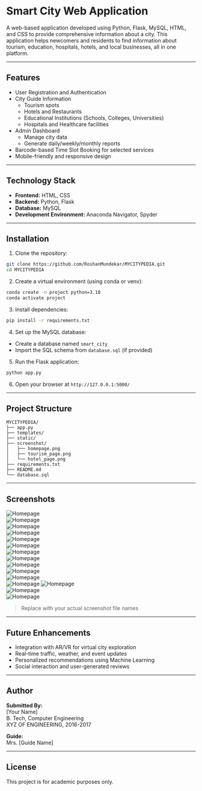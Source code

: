 
# Smart City Web Application

A web-based application developed using Python, Flask, MySQL, HTML, and CSS to provide comprehensive information about a city. This application helps newcomers and residents to find information about tourism, education, hospitals, hotels, and local businesses, all in one platform.

---

## Features

- User Registration and Authentication
- City Guide Information
  - Tourism spots
  - Hotels and Restaurants
  - Educational Institutions (Schools, Colleges, Universities)
  - Hospitals and Healthcare facilities
- Admin Dashboard
  - Manage city data
  - Generate daily/weekly/monthly reports
- Barcode-based Time Slot Booking for selected services
- Mobile-friendly and responsive design

---

## Technology Stack

- **Frontend:** HTML, CSS
- **Backend:** Python, Flask
- **Database:** MySQL
- **Development Environment:** Anaconda Navigator, Spyder

---

## Installation

1. Clone the repository:

```bash
git clone https://github.com/RoshanMundekar/MYCITYPEDIA.git
cd MYCITYPEDIA
```

2. Create a virtual environment (using conda or venv):

```bash
conda create -n project python=3.10
conda activate project
```

3. Install dependencies:

```bash
pip install -r requirements.txt
```

4. Set up the MySQL database:

- Create a database named `smart_city`
- Import the SQL schema from `database.sql` (if provided)

5. Run the Flask application:

```bash
python app.py
```

6. Open your browser at `http://127.0.0.1:5000/`

---

## Project Structure

```
MYCITYPEDIA/
├── app.py
├── templates/
├── static/
├── screenshot/
│   ├── homepage.png
│   ├── tourism_page.png
│   └── hotel_page.png
├── requirements.txt
├── README.md
└── database.sql
```

---

## Screenshots

![Homepage](screenshot/1.jpg)  
![Homepage](screenshot/2.jpg)  
![Homepage](screenshot/3.jpg)  
![Homepage](screenshot/4.jpg)  
![Homepage](screenshot/5.jpg)  
![Homepage](screenshot/6.jpg)  
![Homepage](screenshot/7.jpg)  
![Homepage](screenshot/8.jpg)  
![Homepage](screenshot/9.jpg)  
![Homepage](screenshot/10.jpg)  
![Homepage](screenshot/11.jpg)  
![Homepage](screenshot/12.jpg) 
![Homepage](screenshot/13.jpg)  
![Homepage](screenshot/14.jpg)  
![Homepage](screenshot/15.jpg) 
> Replace with your actual screenshot file names

---

## Future Enhancements

- Integration with AR/VR for virtual city exploration
- Real-time traffic, weather, and event updates
- Personalized recommendations using Machine Learning
- Social interaction and user-generated reviews

---

## Author

**Submitted By:**  
[Your Name]  
B. Tech, Computer Engineering  
XYZ OF ENGINEERING, 2016-2017  

**Guide:**  
Mrs. [Guide Name]

---

## License

This project is for academic purposes only.
